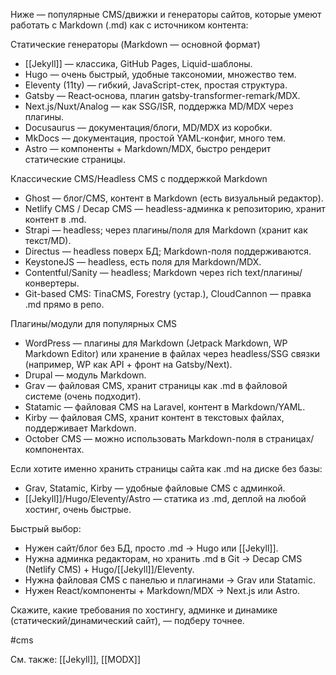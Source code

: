 
Ниже — популярные CMS/движки и генераторы сайтов, которые умеют работать с Markdown (.md) как с источником контента:

Статические генераторы (Markdown — основной формат)
- [[Jekyll]] — классика, GitHub Pages, Liquid-шаблоны.
- Hugo — очень быстрый, удобные таксономии, множество тем.
- Eleventy (11ty) — гибкий, JavaScript-стек, простая структура.
- Gatsby — React‑основа, плагин gatsby-transformer-remark/MDX.
- Next.js/Nuxt/Analog — как SSG/ISR, поддержка MD/MDX через плагины.
- Docusaurus — документация/блоги, MD/MDX из коробки.
- MkDocs — документация, простой YAML-конфиг, много тем.
- Astro — компоненты + Markdown/MDX, быстро рендерит статические страницы.

Классические CMS/Headless CMS с поддержкой Markdown
- Ghost — блог/CMS, контент в Markdown (есть визуальный редактор).
- Netlify CMS / Decap CMS — headless-админка к репозиторию, хранит контент в .md.
- Strapi — headless; через плагины/поля для Markdown (хранит как текст/MD).
- Directus — headless поверх БД; Markdown-поля поддерживаются.
- KeystoneJS — headless, есть поля для Markdown/MDX.
- Contentful/Sanity — headless; Markdown через rich text/плагины/конвертеры.
- Git-based CMS: TinaCMS, Forestry (устар.), CloudCannon — правка .md прямо в репо.

Плагины/модули для популярных CMS
- WordPress — плагины для Markdown (Jetpack Markdown, WP Markdown Editor) или хранение в файлах через headless/SSG связки (например, WP как API + фронт на Gatsby/Next).
- Drupal — модуль Markdown.
- Grav — файловая CMS, хранит страницы как .md в файловой системе (очень подходит).
- Statamic — файловая CMS на Laravel, контент в Markdown/YAML.
- Kirby — файловая CMS, хранит контент в текстовых файлах, поддерживает Markdown.
- October CMS — можно использовать Markdown-поля в страницах/компонентах.

Если хотите именно хранить страницы сайта как .md на диске без базы:
- Grav, Statamic, Kirby — удобные файловые CMS с админкой.
- [[Jekyll]]/Hugo/Eleventy/Astro — статика из .md, деплой на любой хостинг, очень быстрые.

Быстрый выбор:
- Нужен сайт/блог без БД, просто .md → Hugo или [[Jekyll]].
- Нужна админка редакторам, но хранить .md в Git → Decap CMS (Netlify CMS) + Hugo/[[Jekyll]]/Eleventy.
- Нужна файловая CMS с панелью и плагинами → Grav или Statamic.
- Нужен React/компоненты + Markdown/MDX → Next.js или Astro.

Скажите, какие требования по хостингу, админке и динамике (статический/динамический сайт), — подберу точнее.

#cms

См. также: [[Jekyll]], [[MODX]]
